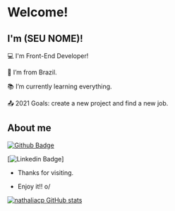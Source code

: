 # Welcome!

 

## I'm (SEU NOME)!

 

:computer: I'm Front-End Developer!

:house_with_garden: I’m from Brazil.

:books: I’m currently learning everything.

:outbox_tray: 2021 Goals: create a new project and find a new job.

 

## About me

[![Github Badge](https://img.shields.io/badge/-Github-000?style=flat-square&logo=Github&logoColor=white&link=LINK_GIT)](github.com/nathaliacp)

[![Linkedin Badge](https://img.shields.io/badge/-LinkedIn-blue?style=flat-square&logo=Linkedin&logoColor=white&link=https://www.linkedin.com/in/nathaliacpinheiro)]


- Thanks for visiting.

- Enjoy it!! o/

[![nathaliacp GitHub stats](https://github-readme-stats.vercel.app/api?username=nathaliacp)](https://github.com/nathaliacp/github-readme-stats)
